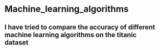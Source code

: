 # Machine_learning_algorithms
## I have tried to compare the accuracy of different machine learning algorithms on the titanic dataset
